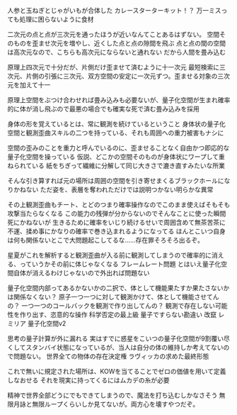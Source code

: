人参と玉ねぎとじゃがいもが合体した
カレースターターキット！？
万一ミスっても処理に困らないように食材

二次元の点と点が三次元を通ったほうが近いなんてことあるはずない。
空間そのものを歪ませ次元を増やし、近くした点と点の隙間を飛ぶ
点と点の間の空間は高次元なので、こちらも高次元にならないと通れない
だから人間を畳み込む

原理上四次元で十分だが、片側だけ歪ませて済むように十一次元
最短検索に三次元、片側の引張に三次元、双方空間の安定に一次元ずつ。歪ませる対象の三次元を加えて十一

原理上空間をぶつけ合わせれば畳み込みも必要ないが、量子化空間が生まれ確率的に体が消し飛ぶので最悪の場合でも確実な死で済む畳み込みを採用


身体の形を覚えているとは、常に観測を続けているということ
身体状の量子化空間と観測歪曲スキルの二つを持っている、それも周囲への重力被害もナシに

空間の歪みのことを重力と呼んでいるのに、歪ませることなく自由かつ即応的な量子化空間を操っている
仮説、どこかの空間そのものが身体状にワープして重ねられている
紙をちぎって繊維に分解して同じ大きさで漉き直すみたいな所業

そんな引き算すれば元の場所は周囲の空間を引き寄せまくるブラックホールになりかねない
ただ姿を、表層を奪われただけでは説明つかない明らかな異常

その上観測歪曲もチート、とどのつまり確率操作なのでこのまま使えばそもそも攻撃当たらなくなる
この能力の残弾が分からないのでそんなことに使った瞬間死にかねないが
生きるために確率をいじり続けるせいで周囲含めて無茶苦茶に不運、揉め事にかなりの確率で巻き込まれるようになってる
ほんとこいつ自身は何も関係ないとこで大問題起こしてるな……存在罪そろそろ出るぞ。

星夏がこれを解析すると観測歪曲が入る前に観測してしまうので確率的に消える、っていうかその前に体じゃなくなる
フレームレート問題
とはいえ量子化空間自体が消えるわけじゃないので外出れば問題ない


量子化空間内部ってあるかないかの二択で、体として機能果たすか果たさないかは関係なくない？
原子一つ一つに対して観測かけて、体として機能させてんの？
一つ一つのコールバックを観測で作り出してんの？
観測で存在しない可能性を作り出す、恣意的な操作
科学否定の最上級
量子ですらない勘違い
改竄
レミリア
量子化空間v2

思考の量子計算が外に漏れる
実はすでに惑星をこいつの量子化空間が9割覆い尽くしてスタンバイ状態になっているが、当人は自分の体の維持しか考えてないので問題ない。
世界全ての物体の存在決定権
ラヴィッカの求めた最終形態

これで無いに規定された場所は、KOWを当てることでゼロの価値を用いて定義しなおせる
それを現実に持ってくるにはムカデの糸が必要

精神で世界全部どうにでもできてしまうので、魔法を打ち込むしかなさそう
無限月詠と無限ループくらいしか見てないが。両方心を壊すやつだぞ。





